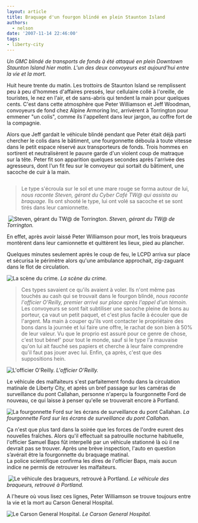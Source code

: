 ```yaml
---
layout: article
title: Braquage d'un fourgon blindé en plein Staunton Island
authors:
  - nelson
date: '2007-11-14 22:46:00'
tags:
- liberty-city
---
```


_Un GMC blindé de transports de fonds à été attaqué en plein Downtown Staunton Island hier matin. L'un des deux convoyeurs est aujourd'hui entre la vie et la mort._

Huit heure trente du matin. Les trottoirs de Staunton Island se remplissent peu à peu d'hommes d'affaires pressés, leur cellulaire collé à l'oreille, de touristes, le nez en l'air, et de sans-abris qui tendent la main pour quelques cents. C'est dans cette atmosphère que Peter Williamson et Jeff Woodman, convoyeurs de fond chez Alpine Armoring Inc, arrivèrent à Torrington pour emmener "un colis", comme ils l'appellent dans leur jargon, au coffre fort de la compagnie.

Alors que Jeff gardait le véhicule blindé pendant que Peter était déjà parti chercher le colis dans le bâtiment, une fourgonnette déboula à toute vitesse dans le petit espace réservé aux transporteurs de fonds. Trois hommes en sortirent et neutralisèrent le pauvre garde d'un violent coup de matraque sur la tête. Peter fit son apparition quelques secondes après l'arrivée des agresseurs, dont l'un fit feu sur le convoyeur qui sortait du bâtiment, une sacoche de cuir à la main.

![]()

> Le type s'écroula sur le sol et une mare rouge se forma autour de lui, _nous raconte Steven, gérant du Cyber Café TW@ qui assista au braquage._ Ils ont shooté le type, lui ont volé sa sacoche et se sont tirés dans leur camionnette.

![]()
![Steven, gérant du TW@ de Torrington.]()
_Steven, gérant du TW@ de Torrington._

En effet, après avoir laissé Peter Williamson pour mort, les trois braqueurs montèrent dans leur camionnette et quittèrent les lieux, pied au plancher.

Quelques minutes seulement après le coup de feu, le LCPD arriva sur place et sécurisa le périmètre alors qu'une ambulance approchait, zig-zaguant dans le flot de circulation.

![La scène du crime.]()
_La scène du crime._

> Ces types savaient ce qu'ils avaient à voler. Ils n'ont même pas touchés au cash qui se trouvait dans le fourgon blindé, _nous raconte l'officier O'Reilly, premier arrivé sur place après l'appel d'un témoin._ Les convoyeurs se sont fait subtiliser une sacoche pleine de bons au porteur, ça vaut un petit paquet, et c'est plus facile à écouler que de l'argent. Ma main à couper qu'ils vont contacter le propriétaire des bons dans la journée et lui faire une offre, le rachat de son bien à 50% de leur valeur. Vu que le proprio est assuré pour ce genre de chose, c'est tout bénef' pour tout le monde, sauf si le type l'a mauvaise qu'on lui ait fauché ses papiers et cherche à leur faire comprendre qu'il faut pas jouer avec lui. Enfin, ça après, c'est que des suppositions hein.

![L'officier O'Reilly.]()
_L'officier O'Reilly._

Le véhicule des malfaiteurs s'est parfaitement fondu dans la circulation matinale de Liberty City, et après un bref passage sur les caméras de surveillance du pont Callahan, personne n'aperçu la fourgonnette Ford de nouveau, ce qui laisse à penser qu'elle se trouverait encore à Portland.

![La fourgonnette Ford sur les écrans de surveillance du pont Callahan.]()
_La fourgonnette Ford sur les écrans de surveillance du pont Callahan._

Ça n'est que plus tard dans la soirée que les forces de l'ordre eurent des nouvelles fraîches. Alors qu'il effectuait sa patrouille nocturne habituelle, l'officier Samuel Baps fût interpellé par un véhicule stationné là où il ne devrait pas se trouver. Après une brève inspection, l'auto en question s’avérait être la fourgonnette du braquage matinal.  
La police scientifique confirma les dires de l'officier Baps, mais aucun indice ne permis de retrouver les malfaiteurs.

![]()
![Le véhicule des braqueurs, retrouvé à Portland.]()
_Le véhicule des braqueurs, retrouvé à Portland._

A l'heure où vous lisez ces lignes, Peter Williamson se trouve toujours entre la vie et la mort au Carson General Hospital.

![Le Carson General Hospital.]()
_Le Carson General Hospital._